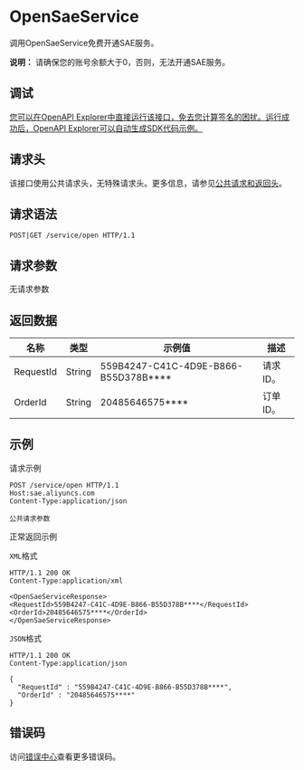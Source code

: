 # OpenSaeService

调用OpenSaeService免费开通SAE服务。

**说明：** 请确保您的账号余额大于0，否则，无法开通SAE服务。

## 调试

[您可以在OpenAPI Explorer中直接运行该接口，免去您计算签名的困扰。运行成功后，OpenAPI Explorer可以自动生成SDK代码示例。](https://api.aliyun.com/#product=sae&api=OpenSaeService&type=ROA&version=2019-05-06)

## 请求头

该接口使用公共请求头，无特殊请求头。更多信息，请参见[公共请求和返回头](~~126964~~)。

## 请求语法

```
POST|GET /service/open HTTP/1.1
```

## 请求参数

无请求参数

## 返回数据

|名称|类型|示例值|描述|
|--|--|---|--|
|RequestId|String|559B4247-C41C-4D9E-B866-B55D378B\*\*\*\*|请求ID。 |
|OrderId|String|20485646575\*\*\*\*|订单ID。 |

## 示例

请求示例

```
POST /service/open HTTP/1.1
Host:sae.aliyuncs.com
Content-Type:application/json

公共请求参数
```

正常返回示例

`XML`格式

```
HTTP/1.1 200 OK
Content-Type:application/xml

<OpenSaeServiceResponse>
<RequestId>559B4247-C41C-4D9E-B866-B55D378B****</RequestId>
<OrderId>20485646575****</OrderId>
</OpenSaeServiceResponse>
```

`JSON`格式

```
HTTP/1.1 200 OK
Content-Type:application/json

{
  "RequestId" : "559B4247-C41C-4D9E-B866-B55D378B****",
  "OrderId" : "20485646575****"
}
```

## 错误码

访问[错误中心](https://error-center.aliyun.com/status/product/sae)查看更多错误码。


